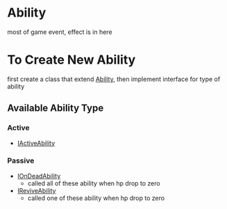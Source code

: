 # Ability
most of game event, effect is in here

# To Create New Ability
first create a class that extend  [Ability](Assets/Scripts/_Sources/Game/Ability/Ability.cs),
then implement interface for type of ability

## Available Ability Type

### Active
- [IActiveAbility](Assets/Scripts/_Sources/Game/Ability/IActiveAbility.cs)

### Passive
- [IOnDeadAbility](Assets/Scripts/_Sources/Game/Ability/IOnDead.cs)  
    - called all of these ability when hp drop to zero
- [IReviveAbility](Assets/Scripts/_Sources/Game/Ability/IReviveAbility.cs)
    - called one of these ability when hp drop to zero